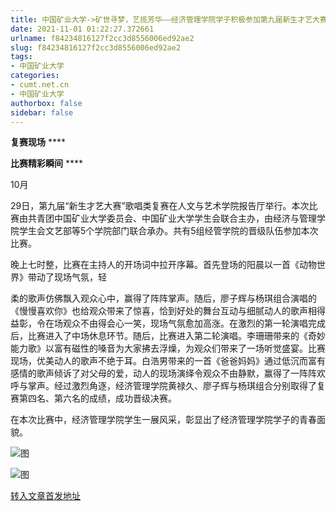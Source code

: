 ```yaml
---
title: 中国矿业大学->矿世寻梦，艺揽芳华——经济管理学院学子积极参加第九届新生才艺大赛歌唱类复赛 | cumt.net.cn
date: 2021-11-01 01:22:27.372661
urlname: f84234816127f2cc3d8556006ed92ae2
slug: f84234816127f2cc3d8556006ed92ae2
tags: 
- 中国矿业大学
categories:
- cumt.net.cn
- 中国矿业大学
authorbox: false
sidebar: false
---
```

**复赛现场** ****

**比赛精彩瞬间** ****

10月

29日，第九届“新生才艺大赛”歌唱类复赛在人文与艺术学院报告厅举行。本次比赛由共青团中国矿业大学委员会、中国矿业大学学生会联合主办，由经济与管理学院学生会文艺部等5个学院部门联合承办。共有5组经管学院的晋级队伍参加本次比赛。  

晚上七时整，比赛在主持人的开场词中拉开序幕。首先登场的阳晨以一首《动物世界》带动了现场气氛，轻
<!--more-->
柔的歌声仿佛飘入观众心中，赢得了阵阵掌声。随后，廖子辉与杨琪组合演唱的《慢慢喜欢你》也给观众带来了惊喜，恰到好处的舞台互动与细腻动人的歌声相得益彰，令在场观众不由得会心一笑，现场气氛愈加高涨。在激烈的第一轮演唱完成后，比赛进入了中场休息环节。随后，比赛进入第二轮演唱。李珊珊带来的《奇妙能力歌》以富有磁性的嗓音为大家拂去浮燥，为观众们带来了一场听觉盛宴。比赛现场，优美动人的歌声不绝于耳。白浩男带来的一首《爸爸妈妈》通过低沉而富有感情的歌声倾诉了对父母的爱，动人的现场演绎令观众不由静默，赢得了一阵阵欢呼与掌声。经过激烈角逐，经济管理学院黄禄久、廖子辉与杨琪组合分别取得了复赛第四名、第六名的成绩，成功晋级决赛。

在本次比赛中，经济管理学院学生一展风采，彰显出了经济管理学院学子的青春面貌。

![图](http://xwzx.cumt.edu.cn/_upload/article/images/29/ec/e267c8a440f8ab13d0edada8dcc6/2036b5e0-7122-46ff-91fc-d2d8f6465a83.jpg)

![图](http://xwzx.cumt.edu.cn/_upload/article/images/29/ec/e267c8a440f8ab13d0edada8dcc6/bfe57b8f-b246-459f-a4ac-828c147fc946.jpg)

[转入文章首发地址](http://xwzx.cumt.edu.cn/4f/c9/c523a610249/page.htm)